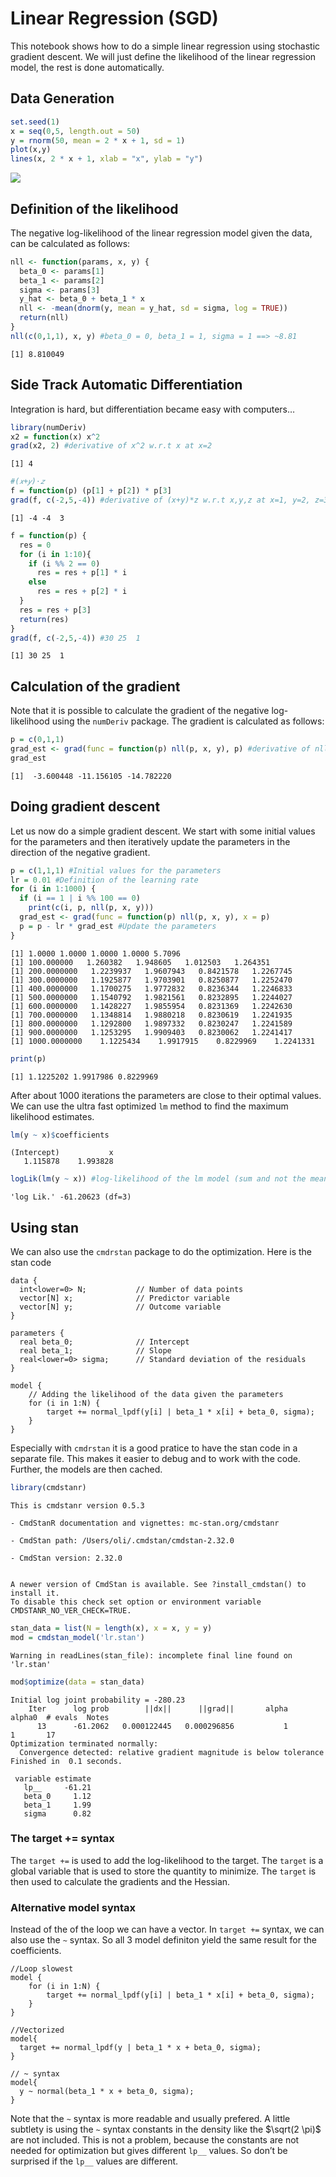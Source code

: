 # Linear Regression (SGD)

This notebook shows how to do a simple linear regression using
stochastic gradient descent. We will just define the likelihood of the
linear regression model, the rest is done automatically.

## Data Generation

``` r
set.seed(1)
x = seq(0,5, length.out = 50)
y = rnorm(50, mean = 2 * x + 1, sd = 1)
plot(x,y)
lines(x, 2 * x + 1, xlab = "x", ylab = "y")
```

![](lin_regression_numdiff.markdown_strict_files/figure-markdown_strict/unnamed-chunk-1-1.png)

## Definition of the likelihood

The negative log-likelihood of the linear regression model given the
data, can be calculated as follows:

``` r
nll <- function(params, x, y) {
  beta_0 <- params[1]
  beta_1 <- params[2]
  sigma <- params[3]
  y_hat <- beta_0 + beta_1 * x 
  nll <- -mean(dnorm(y, mean = y_hat, sd = sigma, log = TRUE))
  return(nll)
}
nll(c(0,1,1), x, y) #beta_0 = 0, beta_1 = 1, sigma = 1 ==> ~8.81
```

    [1] 8.810049

## Side Track Automatic Differentiation

Integration is hard, but differentiation became easy with computers…

``` r
library(numDeriv)
x2 = function(x) x^2
grad(x2, 2) #derivative of x^2 w.r.t x at x=2
```

    [1] 4

``` r
#(𝑥+𝑦)⋅𝑧
f = function(p) (p[1] + p[2]) * p[3]
grad(f, c(-2,5,-4)) #derivative of (x+y)*z w.r.t x,y,z at x=1, y=2, z=3
```

    [1] -4 -4  3

``` r
f = function(p) {
  res = 0
  for (i in 1:10){
    if (i %% 2 == 0)
      res = res + p[1] * i
    else
      res = res + p[2] * i
  }
  res = res + p[3]
  return(res)
}
grad(f, c(-2,5,-4)) #30 25  1
```

    [1] 30 25  1

## Calculation of the gradient

Note that it is possible to calculate the gradient of the negative
log-likelihood using the `numDeriv` package. The gradient is calculated
as follows:

``` r
p = c(0,1,1)
grad_est <- grad(func = function(p) nll(p, x, y), p) #derivative of nll w.r.t p
grad_est
```

    [1]  -3.600448 -11.156105 -14.782220

## Doing gradient descent

Let us now do a simple gradient descent. We start with some initial
values for the parameters and then iteratively update the parameters in
the direction of the negative gradient.

``` r
p = c(1,1,1) #Initial values for the parameters
lr = 0.01 #Definition of the learning rate
for (i in 1:1000) {
  if (i == 1 | i %% 100 == 0)
    print(c(i, p, nll(p, x, y)))
  grad_est <- grad(func = function(p) nll(p, x, y), x = p)
  p = p - lr * grad_est #Update the parameters
}
```

    [1] 1.0000 1.0000 1.0000 1.0000 5.7096
    [1] 100.000000   1.260382   1.948605   1.012503   1.264351
    [1] 200.0000000   1.2239937   1.9607943   0.8421578   1.2267745
    [1] 300.0000000   1.1925877   1.9703901   0.8250877   1.2252470
    [1] 400.0000000   1.1700275   1.9772832   0.8236344   1.2246833
    [1] 500.0000000   1.1540792   1.9821561   0.8232895   1.2244027
    [1] 600.0000000   1.1428227   1.9855954   0.8231369   1.2242630
    [1] 700.0000000   1.1348814   1.9880218   0.8230619   1.2241935
    [1] 800.0000000   1.1292800   1.9897332   0.8230247   1.2241589
    [1] 900.0000000   1.1253295   1.9909403   0.8230062   1.2241417
    [1] 1000.0000000    1.1225434    1.9917915    0.8229969    1.2241331

``` r
print(p)
```

    [1] 1.1225202 1.9917986 0.8229969

After about 1000 iterations the parameters are close to their optimal
values. We can use the ultra fast optimized `lm` method to find the
maximum likelihood estimates.

``` r
lm(y ~ x)$coefficients
```

    (Intercept)           x 
       1.115878    1.993828 

``` r
logLik(lm(y ~ x)) #log-likelihood of the lm model (sum and not the mean)
```

    'log Lik.' -61.20623 (df=3)

## Using stan

We can also use the `cmdrstan` package to do the optimization. Here is
the stan code

```
data {
  int<lower=0> N;           // Number of data points
  vector[N] x;              // Predictor variable
  vector[N] y;              // Outcome variable
}

parameters {
  real beta_0;              // Intercept
  real beta_1;              // Slope
  real<lower=0> sigma;      // Standard deviation of the residuals
}

model {
    // Adding the likelihood of the data given the parameters
    for (i in 1:N) {
        target += normal_lpdf(y[i] | beta_1 * x[i] + beta_0, sigma);
    }
}
```

Especially with `cmdrstan` it is a good pratice to have the stan code in
a separate file. This makes it easier to debug and to work with the
code. Further, the models are then cached.

``` r
library(cmdstanr)
```

    This is cmdstanr version 0.5.3

    - CmdStanR documentation and vignettes: mc-stan.org/cmdstanr

    - CmdStan path: /Users/oli/.cmdstan/cmdstan-2.32.0

    - CmdStan version: 2.32.0


    A newer version of CmdStan is available. See ?install_cmdstan() to install it.
    To disable this check set option or environment variable CMDSTANR_NO_VER_CHECK=TRUE.

``` r
stan_data = list(N = length(x), x = x, y = y)
mod = cmdstan_model('lr.stan')
```

    Warning in readLines(stan_file): incomplete final line found on 'lr.stan'

``` r
mod$optimize(data = stan_data)
```

    Initial log joint probability = -280.23 
        Iter      log prob        ||dx||      ||grad||       alpha      alpha0  # evals  Notes  
          13      -61.2062   0.000122445   0.000296856           1           1       17    
    Optimization terminated normally:  
      Convergence detected: relative gradient magnitude is below tolerance 
    Finished in  0.1 seconds.

     variable estimate
       lp__     -61.21
       beta_0     1.12
       beta_1     1.99
       sigma      0.82

### The target += syntax

The `target +=` is used to add the log-likelihood to the target. The
`target` is a global variable that is used to store the quantity to
minimize. The `target` is then used to calculate the gradients and the
Hessian.

### Alternative model syntax

Instead of the of the loop we can have a vector. In `target +=` syntax,
we can also use the `~` syntax. So all 3 model definiton yield the same
result for the coefficients.

```
//Loop slowest
model {
    for (i in 1:N) {
        target += normal_lpdf(y[i] | beta_1 * x[i] + beta_0, sigma);
    }
}

//Vectorized
model{
  target += normal_lpdf(y | beta_1 * x + beta_0, sigma);
}

// ~ syntax
model{
  y ~ normal(beta_1 * x + beta_0, sigma);
}
```

Note that the `~` syntax is more readable and usually prefered. A little
subtlety is using the `~` syntax constants in the density like the
$\sqrt(2 \pi)$ are not included. This is not a problem, because the
constants are not needed for optimization but gives different `lp__`
values. So don’t be surprised if the `lp__` values are different.
